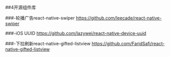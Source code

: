 ##4开源组件库

###-轮播广告react-native-swiper
https://github.com/leecade/react-native-swiper

###-iOS UUID
https://github.com/lazywei/react-native-device-uuid

###-下拉刷新react-native-gifted-listview
https://github.com/FaridSafi/react-native-gifted-listview